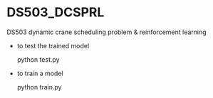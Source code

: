 # DS503_DCSPRL
DS503 dynamic crane scheduling problem &amp; reinforcement learning

- to test the trained model

    python test.py

- to train a model

    python train.py

